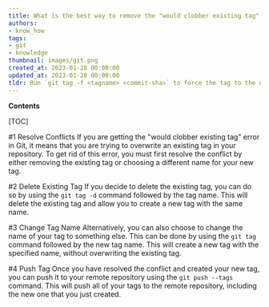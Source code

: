 ```yaml
---
title: What is the best way to remove the "would clobber existing tag" tag?
authors:
- know_how
tags:
- git
- knowledge
thumbnail: images/git.png
created_at: 2023-01-28 00:00:00
updated_at: 2023-01-28 00:00:00
tldr: Run `git tag -f <tagname> <commit-sha>` to force the tag to the desired commit.
---
```


**Contents**

[TOC]

#1 Resolve Conflicts
If you are getting the "would clobber existing tag" error in Git, it means that you are trying to overwrite an existing tag in your repository. To get rid of this error, you must first resolve the conflict by either removing the existing tag or choosing a different name for your new tag.

#2 Delete Existing Tag
If you decide to delete the existing tag, you can do so by using the `git tag -d` command followed by the tag name. This will delete the existing tag and allow you to create a new tag with the same name.

#3 Change Tag Name
Alternatively, you can also choose to change the name of your tag to something else. This can be done by using the `git tag` command followed by the new tag name. This will create a new tag with the specified name, without overwriting the existing tag.

#4 Push Tag
Once you have resolved the conflict and created your new tag, you can push it to your remote repository using the `git push --tags` command. This will push all of your tags to the remote repository, including the new one that you just created.
